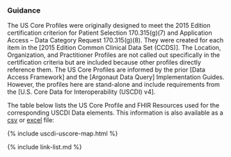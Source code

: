 ### Guidance

<!-- {% raw %} to make the USCDI table

need 

source CSV file = `input/data/uscdi-table.csv`
markdown page file = `input/pagecontent/uscdi.md`
liquid template files = `input/includes/uscdi-uscore-map.html`,`input/includes/sd_link.html`
icons (png files) = `input/images/<"kebab case" USCDI class names>.png`

1. create the source CSV file with all the same column names
    - FHIRPath column is not used for rendering so can replace with template name or whatever
    - this file lives in the `input/data` folder
    - It is copied to the `input/images` folder as both a csv and convert to excel file using a bash/python script.
2. The pagecontent/uscdi.md page is where the table is rendered
3. the liquid template tag "{% include uscdi-uscore-map.html %}" references `includes/uscdi-uscore-map.html` which does the rendering
   - this file depends on another liquid template {% include sd_link.html title = title  %} which refererence `includes/sd_link.html` to get the profile page link.
   1. icons (png images) are in the `input/images` are named using the "kebab case" USCDI class names.{% endraw %} -->

The US Core Profiles were originally designed to meet the 2015 Edition certification criterion for Patient Selection 170.315(g)(7) and Application Access – Data Category Request 170.315(g)(8). They were created for each item in the [2015 Edition Common Clinical Data Set (CCDS)]. The Location, Organization, and Practitioner Profiles are not called out specifically in the certification criteria but are included because other profiles directly reference them. The US Core Profiles are informed by the prior [Data Access Framework] and the [Argonaut Data Query] Implementation Guides. However, the profiles here are stand-alone and include requirements from the [U.S. Core Data for Interoperability (USCDI) v4].

The table below lists the US Core Profile and FHIR Resources used for the corresponding USCDI Data elements. This information is also available as a [csv](uscdi-table.csv) or [excel](uscdi-table.xlsx) file:

{% include uscdi-uscore-map.html %}



{% include link-list.md %}
